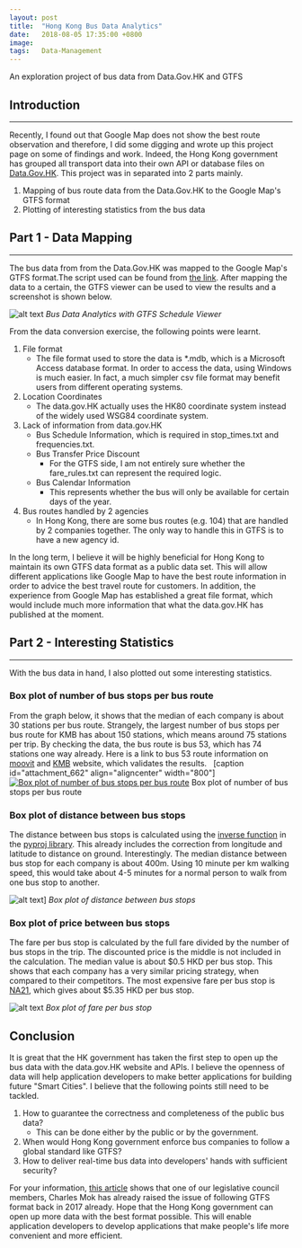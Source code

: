 ```yaml
---
layout: post
title:  "Hong Kong Bus Data Analytics"
date:   2018-08-05 17:35:00 +0800
image:  
tags:   Data-Management
---
```

An exploration project of bus data from Data.Gov.HK and GTFS

## Introduction
------------

Recently, I found out that Google Map does not show the best route observation and therefore, I did some digging and wrote up this project page on some of findings and work. Indeed, the Hong Kong government has grouped all transport data into their own API or database files on [Data.Gov.HK](https://data.gov.hk/en-data/dataset/hk-td-tis_3-routes-and-fares-of-public-transport). This project was in separated into 2 parts mainly.

1.  Mapping of bus route data from the Data.Gov.HK to the Google Map's GTFS format
2.  Plotting of interesting statistics from the bus data

## Part 1 - Data Mapping
----------------------

The bus data from from the Data.Gov.HK was mapped to the Google Map's GTFS format.The script used can be found from [the link](https://gist.github.com/cameronlai/3a2475e422fb1c26b74a91162a1daf54). After mapping the data to a certain, the GTFS viewer can be used to view the results and a screenshot is shown below. 

![alt text](http://cameronlai.com/wp-content/uploads/2018/08/bus_data_analytics_gtfs_viewer_screenshot-1024x570.jpg)
*Bus Data Analytics with GTFS Schedule Viewer*

From the data conversion exercise, the following points were learnt.

1.  File format
    * The file format used to store the data is \*.mdb, which is a Microsoft Access database format. In order to access the data, using Windows is much easier. In fact, a much simpler csv file format may benefit users from different operating systems.
2.  Location Coordinates
    * The data.gov.HK actually uses the HK80 coordinate system instead of the widely used WSG84 coordinate system.
3.  Lack of information from data.gov.HK
    * Bus Schedule Information, which is required in stop\_times.txt and frequencies.txt.
    * Bus Transfer Price Discount
        * For the GTFS side, I am not entirely sure whether the fare\_rules.txt can represent the required logic.
    * Bus Calendar Information
        * This represents whether the bus will only be available for certain days of the year.
4.  Bus routes handled by 2 agencies
    * In Hong Kong, there are some bus routes (e.g. 104) that are handled by 2 companies together. The only way to handle this in GTFS is to have a new agency id.

In the long term, I believe it will be highly beneficial for Hong Kong to maintain its own GTFS data format as a public data set. This will allow different applications like Google Map to have the best route information in order to advice the best travel route for customers. In addition, the experience from Google Map has established a great file format, which would include much more information that what the data.gov.HK has published at the moment.

## Part 2 - Interesting Statistics
--------------------------------

With the bus data in hand, I also plotted out some interesting statistics.

### Box plot of number of bus stops per bus route

From the graph below, it shows that the median of each company is about 30 stations per bus route. Strangely, the largest number of bus stops per bus route for KMB has about 150 stations, which means around 75 stations per trip. By checking the data, the bus route is bus 53, which has 74 stations one way already. Here is a link to bus 53 route information on [moovit](https://moovitapp.com/index/en/public_transit-line-53-Hong_Kong-2741-858000-596895-0) and [KMB](http://search.kmb.hk/KMBWebSite/?action=routesearch&route=53&lang=en) website, which validates the results.   \[caption id="attachment\_662" align="aligncenter" width="800"\][![Box plot of number of bus stops per bus route](http://cameronlai.com/wp-content/uploads/2018/08/bus_data_analytics_number_of_bus_stops_per_bus_route.png)](http://cameronlai.com/wp-content/uploads/2018/08/bus_data_analytics_number_of_bus_stops_per_bus_route.png) Box plot of number of bus stops per bus route

### Box plot of distance between bus stops

The distance between bus stops is calculated using the [inverse function](https://jswhit.github.io/pyproj/pyproj.Geod-class.html) in the [pyproj library](https://pypi.org/project/pyproj/). This already includes the correction from longitude and latitude to distance on ground. Interestingly. The median distance between bus stop for each company is about 400m. Using 10 minute per km walking speed, this would take about 4-5 minutes for a normal person to walk from one bus stop to another. 

![alt text](http://cameronlai.com/wp-content/uploads/2018/08/bus_data_analytics_distance_between_bus_stops.png)]
*Box plot of distance between bus stops*

### Box plot of price between bus stops

The fare per bus stop is calculated by the full fare divided by the number of bus stops in the trip. The discounted price is the middle is not included in the calculation. The median value is about $0.5 HKD per bus stop. This shows that each company has a very similar pricing strategy, when compared to their competitors. The most expensive fare per bus stop is [NA21](https://moovitapp.com/index/en/public_transit-line-NA21-Hong_Kong-2741-926722-514588-0), which gives about $5.35 HKD per bus stop. 

![alt text](http://cameronlai.com/wp-content/uploads/2018/08/bus_data_analytics_fare_per_bus_stop.png)
*Box plot of fare per bus stop*

Conclusion
----------

It is great that the HK government has taken the first step to open up the bus data with the data.gov.HK website and APIs. I believe the openness of data will help application developers to make better applications for building future "Smart Cities". I believe that the following points still need to be tackled.

1.  How to guarantee the correctness and completeness of the public bus data?
    - This can be done either by the public or by the government.
2.  When would Hong Kong government enforce bus companies to follow a global standard like GTFS?
3.  How to deliver real-time bus data into developers' hands with sufficient security?

For your information, [this article](https://www.hk01.com/01%E5%8D%9A%E8%A9%95-%E6%94%BF%E7%B6%93%E7%A4%BE/118154/%E6%99%BA%E6%85%A7%E5%9F%8E%E5%B8%82-%E4%BE%86%E7%A8%BF-%E9%96%8B%E6%94%BE%E5%AF%A6%E6%99%82%E4%BA%A4%E9%80%9A%E6%95%B8%E6%93%9A-%E9%A6%99%E6%B8%AF%E9%82%84%E8%A6%81%E5%A4%9A%E4%B9%85) shows that one of our legislative council members, Charles Mok has already raised the issue of following GTFS format back in 2017 already. Hope that the Hong Kong government can open up more data with the best format possible. This will enable application developers to develop applications that make people's life more convenient and more efficient.